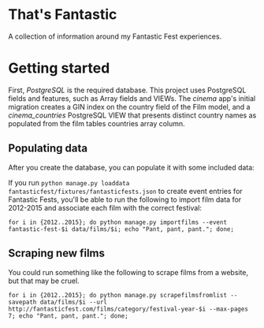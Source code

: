 # That's Fantastic

A collection of information around my Fantastic Fest experiences.

# Getting started

First, *PostgreSQL* is the required database. This project uses PostgreSQL fields and features, such as Array fields and VIEWs. The *cinema* app's initial migration creates a GIN index on the country field of the Film model, and a *cinema_countries* PostgreSQL VIEW that presents distinct country names as populated from the film tables countries array column.

## Populating data

After you create the database, you can populate it with some included data:

If you run `python manage.py loaddata fantasticfest/fixtures/fantasticfests.json` to create event entries for Fantastic Fests, you'll be able to run the following to import film data for 2012-2015 and associate each film with the correct festival:

```shell
for i in {2012..2015}; do python manage.py importfilms --event fantastic-fest-$i data/films/$i; echo "Pant, pant, pant."; done;
```

## Scraping new films

You could run something like the following to scrape films from a website, but that may be cruel.

```
for i in {2012..2015}; do python manage.py scrapefilmsfromlist --savepath data/films/$i --url http://fantasticfest.com/films/category/festival-year-$i --max-pages 7; echo "Pant, pant, pant."; done;
```
